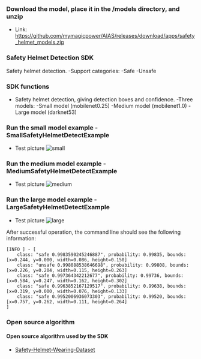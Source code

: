
### Download the model, place it in the /models directory, and unzip
- Link: https://github.com/mymagicpower/AIAS/releases/download/apps/safety_helmet_models.zip

### Safety Helmet Detection SDK
Safety helmet detection.
-Support categories:
-Safe
-Unsafe

### SDK functions
- Safety helmet detection, giving detection boxes and confidence.
  -Three models:
  -Small model (mobilenet0.25)
  -Medium model (mobilenet1.0)
  -Large model (darknet53)

### Run the small model example - SmallSafetyHelmetDetectExample

- Test picture
![small](https://aias-home.oss-cn-beijing.aliyuncs.com/AIAS/sec_sdks/images/safety_helmet_result_s.png)

### Run the medium model example - MediumSafetyHelmetDetectExample

- Test picture
![medium](https://aias-home.oss-cn-beijing.aliyuncs.com/AIAS/sec_sdks/images/safety_helmet_result_m.png)

### Run the large model example - LargeSafetyHelmetDetectExample

- Test picture
![large](https://aias-home.oss-cn-beijing.aliyuncs.com/AIAS/sec_sdks/images/safety_helmet_result_l.png)


After successful operation, the command line should see the following information:
```text
[INFO ] - [
	class: "safe 0.9983590245246887", probability: 0.99835, bounds: [x=0.244, y=0.000, width=0.086, height=0.150]
	class: "unsafe 0.998088538646698", probability: 0.99808, bounds: [x=0.226, y=0.204, width=0.115, height=0.263]
	class: "safe 0.997364342212677", probability: 0.99736, bounds: [x=0.584, y=0.247, width=0.162, height=0.302]
	class: "safe 0.9963852167129517", probability: 0.99638, bounds: [x=0.319, y=0.000, width=0.076, height=0.133]
	class: "safe 0.9952006936073303", probability: 0.99520, bounds: [x=0.757, y=0.262, width=0.111, height=0.264]
]
```

### Open source algorithm
#### Open source algorithm used by the SDK
- [Safety-Helmet-Wearing-Dataset](https://github.com/njvisionpower/Safety-Helmet-Wearing-Dataset)
